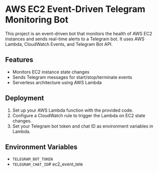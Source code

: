 # AWS EC2 Event-Driven Telegram Monitoring Bot

This project is an event-driven bot that monitors the health of AWS EC2 instances and sends real-time alerts to a Telegram bot. It uses AWS Lambda, CloudWatch Events, and Telegram Bot API.

## Features

- Monitors EC2 instance state changes
- Sends Telegram messages for start/stop/terminate events
- Serverless architecture using AWS Lambda

## Deployment

1. Set up your AWS Lambda function with the provided code.
2. Configure a CloudWatch rule to trigger the Lambda on EC2 state changes.
3. Set your Telegram bot token and chat ID as environment variables in Lambda.

## Environment Variables

- `TELEGRAM_BOT_TOKEN`
- `TELEGRAM_CHAT_ID`# ec2_event_tele
